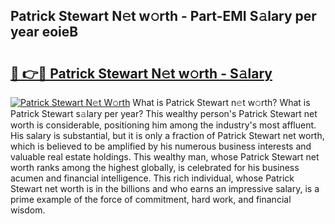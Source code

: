 ## Patrick Stewart N𝚎t w𝚘rth - Part-EMI S𝚊lary per year eoieB

# <h2><a href="http://gc3yz0m.nevu.top/?p=Patrick+Stewart">🔗 👉🔴 Patrick Stewart N𝚎t w𝚘rth - S𝚊lary</a></h2>

[![Patrick Stewart N𝚎t W𝚘rth](https://i.imgur.com/Oavwk0R.jpeg)](http://gc3yz0m.nevu.top/?p=Patrick+Stewart)
What is Patrick Stewart n𝚎t w𝚘rth? What is Patrick Stewart s𝚊lary per year?
This wealthy person's Patrick Stewart net worth is considerable, positioning him among the industry's most affluent. His salary is substantial, but it is only a fraction of Patrick Stewart net worth, which is believed to be amplified by his numerous business interests and valuable real estate holdings. This wealthy man, whose Patrick Stewart net worth ranks among the highest globally, is celebrated for his business acumen and financial intelligence. This rich individual, whose Patrick Stewart net worth is in the billions and who earns an impressive salary, is a prime example of the force of commitment, hard work, and financial wisdom.
